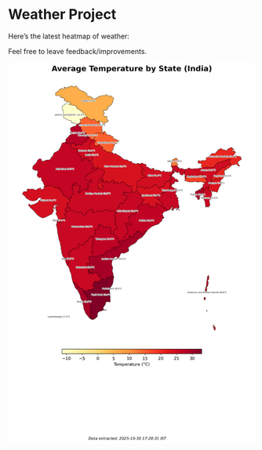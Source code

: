 # Weather Project

Here’s the latest heatmap of weather:

Feel free to leave feedback/improvements.

![India Heatmap](docs/assets/india_heatmap.png?v=035109)
